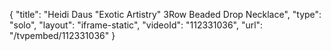 {
    "title": "Heidi Daus \"Exotic Artistry\" 3Row Beaded Drop Necklace",
    "type": "solo",
    "layout": "iframe-static",
    "videoId": "112331036",
    "url": "\/tvpembed\/112331036"
}